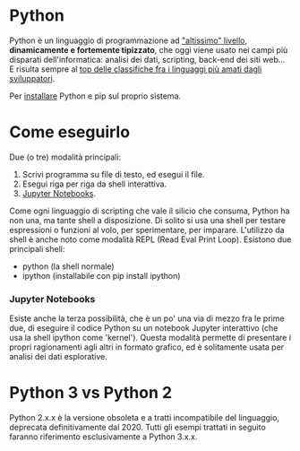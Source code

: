 # Python 

Python è un linguaggio di programmazione ad ["altissimo" livello](https://it.wikipedia.org/wiki/Linguaggio_di_programmazione_ad_altissimo_livello), **dinamicamente e fortemente tipizzato**, che oggi viene usato nei campi più disparati dell'informatica: analisi dei dati, scripting, back-end dei siti web... E risulta sempre al [top delle classifiche fra i linguaggi più amati dagli sviluppatori](https://survey.stackoverflow.co/2022/#most-loved-dreaded-and-wanted-language-want).





Per <a href="https://www.python.org/downloads/">installare</a> Python e pip sul proprio sistema.

# Come eseguirlo

Due (o tre) modalità principali:

1. Scrivi programma su file di testo, ed esegui il file.
1. Esegui riga per riga da shell interattiva.
1. [Jupyter Notebooks](#jupyter-notebooks).

Come ogni linguaggio di scripting che vale il silicio che consuma, Python ha non una, ma tante shell a disposizione. Di solito si usa una shell per testare espressioni o funzioni al volo, per sperimentare, per imparare. L'utilizzo da shell è anche noto come modalità REPL (Read Eval Print Loop). Esistono due principali shell:

* python  (la shell normale)
* ipython (installabile con pip install ipython)

### Jupyter Notebooks
Esiste anche la terza possibilità, che è un po' una via di mezzo fra le prime due, di eseguire il codice Python su un notebook Jupyter interattivo (che usa la shell ipython come 'kernel'). Questa modalità permette di presentare i propri ragionamenti agli altri in formato grafico, ed è solitamente usata per analisi dei dati esplorative.

# Python 3 vs Python 2

Python 2.x.x è la versione obsoleta e a tratti incompatibile del linguaggio, deprecata definitivamente dal 2020. Tutti gli esempi trattati in seguito faranno riferimento esclusivamente a Python 3.x.x.




